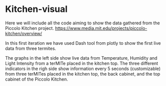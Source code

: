 # Kitchen-visual
Here we will include all the code aiming to show the data gathered from the Piccolo Kitchen project. https://www.media.mit.edu/projects/piccolo-kitchen/overview/

In this first iteration we have used Dash tool from plotly to show the first live data from three termites.

The graphs in the left side show live data from Temperature, Humidity and Light Intensity from a terMITe placed in the kitchen top. 
The three different indicators in the righ side show information every 5 seconds (customizable) from three terMITes placed in the kitchen top, the back cabinet, and the top cabinet of the Piccolo Kitchen.

